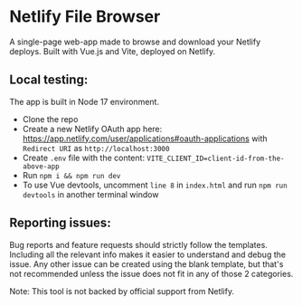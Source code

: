 # Netlify File Browser

A single-page web-app made to browse and download your Netlify deploys. Built with Vue.js and Vite, deployed on Netlify.

## Local testing:

The app is built in Node 17 environment.

* Clone the repo
* Create a new Netlify OAuth app here: https://app.netlify.com/user/applications#oauth-applications with `Redirect URI` as `http://localhost:3000`
* Create `.env` file with the content: `VITE_CLIENT_ID=client-id-from-the-above-app`
* Run `npm i && npm run dev`
* To use Vue devtools, uncomment `line 8` in `index.html` and run `npm run devtools` in another terminal window

## Reporting issues:

Bug reports and feature requests should strictly follow the templates. Including all the relevant info makes it easier to understand and debug the issue. Any other issue can be created using the blank template, but that's not recommended unless the issue does not fit in any of those 2 categories.

Note: This tool is not backed by official support from Netlify.